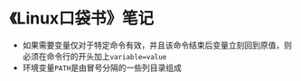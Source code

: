 # 《Linux口袋书》笔记

* 如果需要变量仅对于特定命令有效，并且该命令结束后变量立刻回到原值，则必须在命令行的开头加上`variable=value`
* 环境变量`PATH`是由冒号分隔的一些列目录组成
